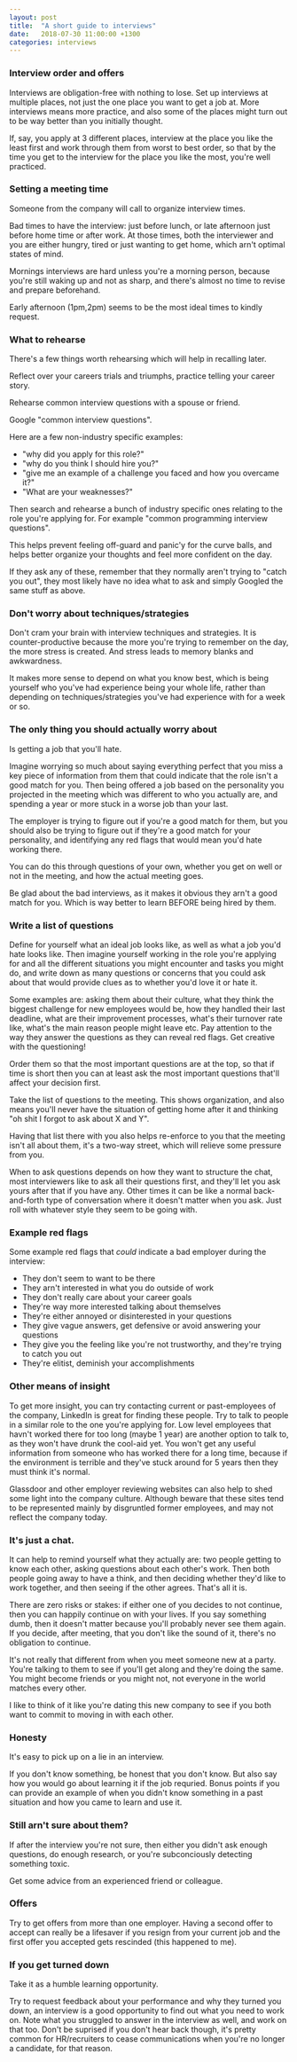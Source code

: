 ```yaml
---
layout: post
title:  "A short guide to interviews"
date:   2018-07-30 11:00:00 +1300
categories: interviews
---
```


### Interview order and offers

Interviews are obligation-free with nothing to lose. Set up interviews at multiple places, not just the one place you want to get a job at. More interviews means more practice, and also some of the places might turn out to be way better than you initially thought.

If, say, you apply at 3 different places, interview at the place you like the least first and work through them from worst to best order, so that by the time you get to the interview for the place you like the most, you're well practiced.

### Setting a meeting time

Someone from the company will call to organize interview times.

Bad times to have the interview: just before lunch, or late afternoon just before home time or after work. At those times, both the interviewer and you are either hungry, tired or just wanting to get home, which arn't optimal states of mind.

Mornings interviews are hard unless you're a morning person, because you're still waking up and not as sharp, and there's almost no time to revise and prepare beforehand.

Early afternoon (1pm,2pm) seems to be the most ideal times to kindly request.

### What to rehearse

There's a few things worth rehearsing which will help in recalling later.

Reflect over your careers trials and triumphs, practice telling your career story.

Rehearse common interview questions with a spouse or friend.

Google "common interview questions".

Here are a few non-industry specific examples:

- "why did you apply for this role?"
- "why do you think I should hire you?"
- "give me an example of a challenge you faced and how you overcame it?"
- "What are your weaknesses?"

Then search and rehearse a bunch of industry specific ones relating to the role you're applying for. For example "common programming interview questions".

This helps prevent feeling off-guard and panic'y for the curve balls, and helps better organize your thoughts and feel more confident on the day.

If they ask any of these, remember that they normally aren't trying to "catch you out", they most likely have no idea what to ask and simply Googled the same stuff as above.

### Don't worry about techniques/strategies

Don't cram your brain with interview techniques and strategies. It is counter-productive because the more you're trying to remember on the day, the more stress is created. And stress leads to memory blanks and awkwardness.

It makes more sense to depend on what you know best, which is being yourself who you've had experience being your whole life, rather than depending on techniques/strategies you've had experience with for a week or so.

### The only thing you should actually worry about

Is getting a job that you'll hate.

Imagine worrying so much about saying everything perfect that you miss a key piece of information from them that could indicate that the role isn't a good match for you. Then being offered a job based on the personality you projected in the meeting which was different to who you actually are, and spending a year or more stuck in a worse job than your last.

The employer is trying to figure out if you're a good match for them, but you should also be trying to figure out if they're a good match for your personality, and identifying any red flags that would mean you'd hate working there.

You can do this through questions of your own, whether you get on well or not in the meeting, and how the actual meeting goes.

Be glad about the bad interviews, as it makes it obvious they arn't a good match for you. Which is way better to learn BEFORE being hired by them.

### Write a list of questions

Define for yourself what an ideal job looks like, as well as what a job you'd hate looks like. Then imagine yourself working in the role you're applying for and all the different situations you might encounter and tasks you might do, and write down as many questions or concerns that you could ask about that would provide clues as to whether you'd love it or hate it.

Some examples are: asking them about their culture, what they think the biggest challenge for new employees would be, how they handled their last deadline, what are their improvement processes, what's their turnover rate like, what's the main reason people might leave etc. Pay attention to the way they answer the questions as they can reveal red flags. Get creative with the questioning!

Order them so that the most important questions are at the top, so that if time is short then you can at least ask the most important questions that'll affect your decision first.

Take the list of questions to the meeting. This shows organization, and also means you'll never have the situation of getting home after it and thinking "oh shit I forgot to ask about X and Y".

Having that list there with you also helps re-enforce to you that the meeting isn't all about them, it's a two-way street, which will relieve some pressure from you.

When to ask questions depends on how they want to structure the chat, most interviewers like to ask all their questions first, and they'll let you ask yours after that if you have any. Other times it can be like a normal back-and-forth type of conversation where it doesn't matter when you ask. Just roll with whatever style they seem to be going with.

### Example red flags

Some example red flags that *could* indicate a bad employer during the interview:

- They don't seem to want to be there
- They arn't interested in what you do outside of work
- They don't really care about your career goals
- They're way more interested talking about themselves
- They're either annoyed or disinterested in your questions
- They give vague answers, get defensive or avoid answering your questions
- They give you the feeling like you're not trustworthy, and they're trying to catch you out
- They're elitist, deminish your accomplishments

### Other means of insight

To get more insight, you can try contacting current or past-employees of the company, LinkedIn is great for finding these people. Try to talk to people in a similar role to the one you're applying for. Low level employees that havn't worked there for too long (maybe 1 year) are another option to talk to, as they won't have drunk the cool-aid yet. You won't get any useful information from someone who has worked there for a long time, because if the environment is terrible and they've stuck around for 5 years then they must think it's normal.

Glassdoor and other employer reviewing websites can also help to shed some light into the company culture. Although beware that these sites tend to be represented mainly by disgruntled former employees, and may not reflect the company today.

### It's just a chat.

It can help to remind yourself what they actually are: two people getting to know each other, asking questions about each other's work. Then both people going away to have a think, and then deciding whether they'd like to work together, and then seeing if the other agrees. That's all it is.

There are zero risks or stakes: if either one of you decides to not continue, then you can happily continue on with your lives. If you say something dumb, then it doesn't matter because you'll probably never see them again. If you decide, after meeting, that you don't like the sound of it, there's no obligation to continue.

It's not really that different from when you meet someone new at a party. You're talking to them to see if you'll get along and they're doing the same. You might become friends or you might not, not everyone in the world matches every other. 

I like to think of it like you're dating this new company to see if you both want to commit to moving in with each other.

### Honesty

It's easy to pick up on a lie in an interview.

If you don't know something, be honest that you don't know. But also say how you would go about learning it if the job requried. Bonus points if you can provide an example of when you didn't know something in a past situation and how you came to learn and use it.

### Still arn't sure about them?

If after the interview you're not sure, then either you didn't ask enough questions, do enough research, or you're subconciously detecting something toxic.

Get some advice from an experienced friend or colleague.

### Offers

Try to get offers from more than one employer. Having a second offer to accept can really be a lifesaver if you resign from your current job and the first offer you accepted gets rescinded (this happened to me).

### If you get turned down

Take it as a humble learning opportunity. 

Try to request feedback about your performance and why they turned you down, an interview is a good opportunity to find out what you need to work on. Note what you struggled to answer in the interview as well, and work on that too. Don't be suprised if you don't hear back though, it's pretty common for HR/recruiters to cease communications when you're no longer a candidate, for that reason.

